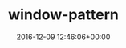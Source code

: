 ---
title:		"window-pattern"
type:		"photos"
mediatype:		"upload"
description:		"TBC"
date:		"2016-12-09 12:46:06+00:00"
album:		"city"
filename:		"window-pattern.md"
series:		""
cl_public_id:		"city/window-pattern"
cl_version:		1497000466
format:		"tiff"
bytes:		1672128
width:		810
height:		1440
colours:
- "#847B76"
- "#7C827F"
- "#1B1712"
- "#787F7F"
- "#191412"
- "#2A2725"
- "#ABB2AE"
- "#3E413F"
- "#3D3A3E"
exposure_mode:		"Auto"
program:		"Aperture-priority AE"
aperture:		"2.8"
focal_length:		"42.0 mm"
iso:		"200"
shutter_speed:		"1/320"
metering:		"Multi-segment"
flash:		"Off, Did not fire"
white_balance:		"As Shot"
colour_temp:		"5800"
has_crop:		"false"
orientation:		"Horizontal (normal)"
camera_model:		"NIKON D800"
lens_info:		"24-70mm f/2.8"
artist:		"No artist info"
x_resolution:		"300"
y_resolution:		"300"
---